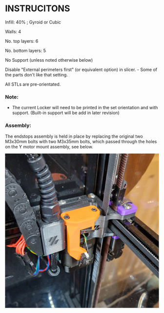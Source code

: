 # INSTRUCITONS

Infill: 40% ; Gyroid or Cubic

Walls: 4

No. top layers: 6

No. bottom layers: 5

No Support (unless noted otherwise below)

Disable "External perimeters first" (or equivalent option) in slicer. - Some of the parts don't like that setting.

All STLs are pre-orientated.

### Note:

- The current Locker will need to be printed in the set orientation and with support. (Built-in support will be add in later revision)

### Assembly:

The endstops assembly is held in place by replacing the original two M3x30mm bolts with two M3x35mm bolts, which passed through the holes on the Y motor mount assembly, see below.



![20240218_221143.jpg](/images/20240218_221143.jpg)


